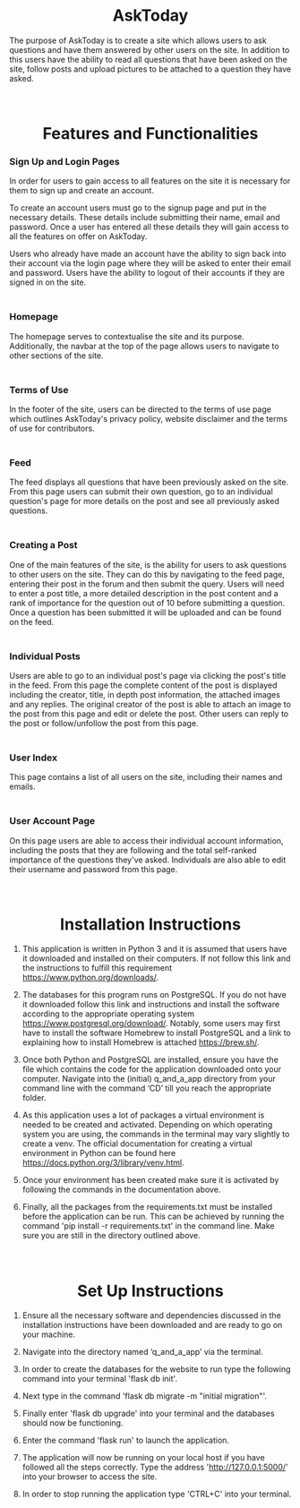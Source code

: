 # <center> AskToday </center> #

The purpose of AskToday is to create a site which allows users to ask questions and have them answered by other users on the site. In addition to this users have the ability to read all questions that have been asked on the site, follow posts and upload pictures to be attached to a question they have asked.

# <center><br> Features and Functionalities </center> #

### **Sign Up and Login Pages** ###
In order for users to gain access to all features on the site it is necessary for them to sign up and create an account.
 
To create an account users must go to the signup page and put in the necessary details. These details include submitting their name, email and password. Once a user has entered all these details they will gain access to all the features on offer on AskToday.
 
Users who already have made an account have the ability to sign back into their account via the login page where they will be asked to enter their email and password. Users have the ability to logout of their accounts if they are signed in on the site.

### <br>**Homepage** ###
The homepage serves to contextualise the site and its purpose. Additionally, the navbar at the top of the page allows users to navigate to other sections of the site.
 
### <br>**Terms of Use** ###
In the footer of the site, users can be directed to the terms of use page which outlines AskToday's privacy policy, website disclaimer and the terms of use for contributors.
 
### <br>**Feed** ###
The feed displays all questions that have been previously asked on the site. From this page users can submit their own question, go to an individual question's page for more details on the post and see all previously asked questions.
 
### <br>**Creating a Post** ###
One of the main features of the site, is the ability for users to ask questions to other users on the site. They can do this by navigating to the feed page, entering their post in the forum and then submit the query. Users will need to enter a post title, a more detailed description in the post content and a rank of importance for the question out of 10 before submitting a question. Once a question has been submitted it will be uploaded and can be found on the feed.

### <br>**Individual Posts** ### 
Users are able to go to an individual post's page via clicking the post's title in the feed. From this page the complete content of the post is displayed including the creator, title, in depth post information, the attached images and any replies. The original creator of the post is able to attach an image to the post from this page and edit or delete the post. Other users can reply to the post or follow/unfollow the post from this page.
 
### <br>**User Index** ###
This page contains a list of all users on the site, including their names and emails.
 
### <br>**User Account Page** ###
On this page users are able to access their individual account information, including the posts that they are following and the total self-ranked importance of the questions they've asked. Individuals are also able to edit their username and password from this page.

# <center><br> Installation Instructions </center> #
1) This application is written in Python 3 and it is assumed that users have it downloaded and installed on their computers. If not follow this link and the instructions to fulfill this requirement https://www.python.org/downloads/.
 
2) The databases for this program runs on PostgreSQL. If you do not have it downloaded follow this link and instructions and install the software according to the appropriate operating system https://www.postgresql.org/download/. Notably, some users may first have to install the software Homebrew to install PostgreSQL and a link to explaining how to install Homebrew is attached https://brew.sh/.
 
3. Once both Python and PostgreSQL are installed, ensure you have the file which contains the code for the application downloaded onto your computer. Navigate into the (initial) q_and_a_app directory from your command line with the command ‘CD’ till you reach the appropriate folder.
 
4. As this application uses a lot of packages a virtual environment is needed to be created and activated. Depending on which operating system you are using, the commands in the terminal may vary slightly to create a venv. The official documentation for creating a virtual environment in Python can be found here https://docs.python.org/3/library/venv.html.
 
5. Once your environment has been created make sure it is activated by following the commands in the documentation above.
 
6. Finally, all the packages from the requirements.txt must be installed before the application can be run. This can be achieved by running the command 'pip install -r requirements.txt' in the command line. Make sure you are still in the directory outlined above.

# <center><br> Set Up Instructions </center> #
1. Ensure all the necessary software and dependencies discussed in the installation instructions have been downloaded and are ready to go on your machine.
 
2. Navigate into the directory named ‘q_and_a_app’ via the terminal.
 
3. In order to create the databases for the website to run type the following command into your terminal 'flask db init'.
 
4. Next type in the command 'flask db migrate -m "initial migration"'.
 
5. Finally enter 'flask db upgrade' into your terminal and the databases should now be functioning.
 
6. Enter the command 'flask run' to launch the application.
 
7. The application will now be running on your local host if you have followed all the steps correctly. Type the address 'http://127.0.0.1:5000/' into your browser to access the site.
 
8. In order to stop running the application type 'CTRL+C' into your terminal.